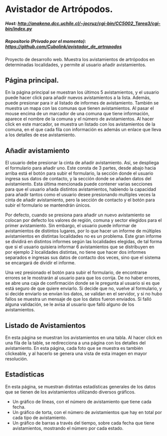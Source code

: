 # Avistador de Artrópodos.
##### Host: http://anakena.dcc.uchile.cl/~jocruz/cgi-bin/CC5002_Tarea3/cgi-bin/index.py
##### Repositorio (Privado por el momento): https://github.com/Cubolink/avistador_de_artropodos

Proyecto de desarrollo web. Muestra los avistamientos de artrópodos en determinadas localidades, 
y permite al usuario añadir avistamientos.

## Página principal.

En la página principal se muestran los últimos 5 avistamientos, y el usuario puede hacer click para añadir 
nuevos avistamientos a la lista. Además, puede presionar para ir al listado de informes de avistamiento.
También se muestra un mapa con las comunas que tienen avistamientos. Al pasar el mouse encima de un marcador de una comuna que tiene información,
aparece el nombre de la comuna y el número de avistamientos. Al hacer click en este marcador, se muestra un listado con los avistamientos de la comuna,
en el que cada fila con información es además un enlace que lleva a los detalles de ese avistamiento.

## Añadir avistamiento
El usuario debe presionar la cinta de añadir avistamiento. Así, se despliega el formulario para añadir uno.
Este consta de 3 partes, desde abajo hacia arriba está el botón para subir el formulario, la sección donde el usuario
ingresa sus datos de contacto, y la sección donde se añaden datos del avistamiento. Esta última mencionada puede
contener varias secciones para que el usuario añada distintos avistamientos, habiendo la capacidad para añadir tantos
como el usuario desee presionando multiples veces la cinta de añadir avistamiento, pero la sección de contacto y
el botón para subir el formulario se mantendrán únicos.

Por defecto, cuando se presiona para añadir un nuevo avistamiento se colocan por defecto los valores de región, comuna 
y sector elegidos para el primer avistamiento. Sin embargo, el usuario puede informar de avistamientos de distintos lugares,
por lo que hacer un informe de múltiples avistamientos en distintas localidades no es un problema.
Este gran informe se dividirá en distintos informes según las localidades elegidas, de tal forma que si el usuario quisiera
informar 6 avistamientos que se distribuyen en por ejemplo 2 localidades distintas, no tiene que hacer dos informes
separados e ingresas sus datos de contacto dos veces, sino que el sistema se encargará de dividir el informe.

Una vez presionado el botón para subir el formulario, de encontrarse errores se le mostrarán al usuario para que los corrija.
De no haber errores, se abre una caja de confirmación donde se le pregunta al usuario si es que está seguro de que quiere enviarlo. 
Si decide que no, vuelve al formulario, y si decide enviarlo se envían los datos, se validan en el servidor, 
y si no hubo fallos se muestra un mensaje de que los datos fueron enviados. Si falló alguna validación, se le avisa al usuario 
que falló alguno de los avistamientos. 

## Listado de Avistamientos
En esta página se muestran los avistamientos en una tabla. Al hacer click en una fila de la table, se redirecciona a
una página con los detalles del avistamiento. En esta página, cada foto que se muestra es también clickeable, y al hacerlo
se genera una vista de esta imagen en mayor resolución.

## Estadísticas
En esta página, se muestran distintas estadísticas generales de los datos que se tienen de los avistamientos utilizando
diversos gráficos.
* Un gráfico de líneas, con el número de avistamiento que tiene cada fecha.
* Un gráfico de torta, con el número de avistamientos que hay en total por cada tipo de avistamiento.
* Un gráfico de barras a través del tiempo, sobre cada fecha que tiene avistamientos, mostrando el número por cada estado.